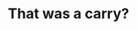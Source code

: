 ---
pid: CH1083
title: That was a carry?
location_transcription: Broad St.
zipcode: '19132'
outside_phl: 
neighborhood: Strawberry Mansion
age: '18'
age_range: 13-19
instagram: 
image_file_name: CH_108.jpg
proposal_transcription: Allen Iverson vs Jordan Crossover
topic: Sports
topic_summary: '0'
type: Other No Form
keywords_other: Sports, Basketball
credit: Cartyair
image_labels: 
twitter: 
facebook: 
permalink: "/monuments/ch1083/"
layout: item-page
---